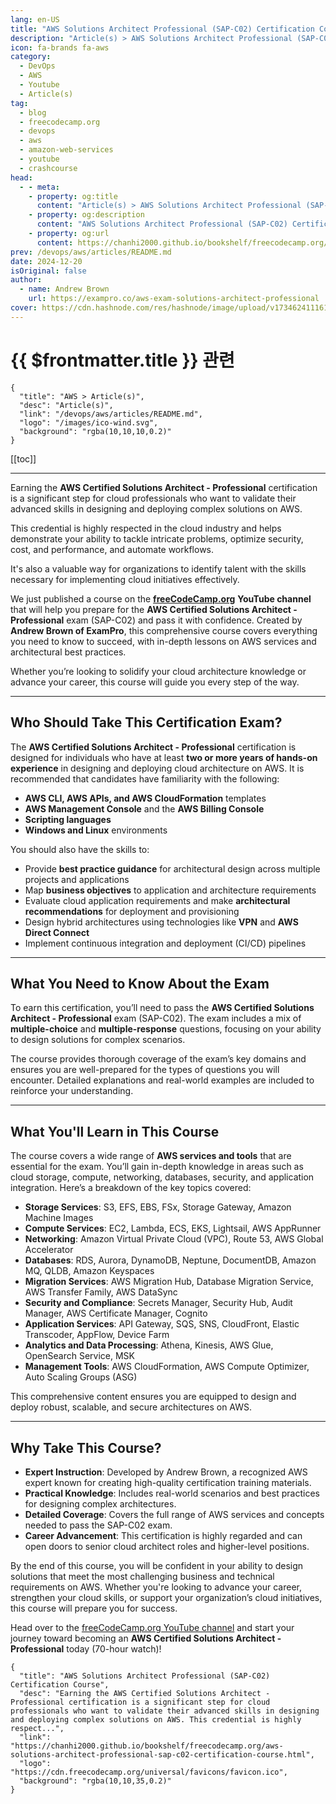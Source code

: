 ```yaml
---
lang: en-US
title: "AWS Solutions Architect Professional (SAP-C02) Certification Course"
description: "Article(s) > AWS Solutions Architect Professional (SAP-C02) Certification Course"
icon: fa-brands fa-aws
category:
  - DevOps
  - AWS
  - Youtube
  - Article(s)
tag:
  - blog
  - freecodecamp.org
  - devops
  - aws
  - amazon-web-services
  - youtube
  - crashcourse
head:
  - - meta:
    - property: og:title
      content: "Article(s) > AWS Solutions Architect Professional (SAP-C02) Certification Course"
    - property: og:description
      content: "AWS Solutions Architect Professional (SAP-C02) Certification Course"
    - property: og:url
      content: https://chanhi2000.github.io/bookshelf/freecodecamp.org/aws-solutions-architect-professional-sap-c02-certification-course.html
prev: /devops/aws/articles/README.md
date: 2024-12-20
isOriginal: false
author:
  - name: Andrew Brown
    url: https://exampro.co/aws-exam-solutions-architect-professional
cover: https://cdn.hashnode.com/res/hashnode/image/upload/v1734624111613/72a048e5-3ba2-4c95-b553-086c9110c5d3.png
---
```


# {{ $frontmatter.title }} 관련

```component VPCard
{
  "title": "AWS > Article(s)",
  "desc": "Article(s)",
  "link": "/devops/aws/articles/README.md",
  "logo": "/images/ico-wind.svg",
  "background": "rgba(10,10,10,0.2)"
}
```

[[toc]]

---

<SiteInfo
  name="AWS Solutions Architect Professional (SAP-C02) Certification Course"
  desc="Earning the AWS Certified Solutions Architect - Professional certification is a significant step for cloud professionals who want to validate their advanced skills in designing and deploying complex solutions on AWS. This credential is highly respect..."
  url="https://freecodecamp.org/news/aws-solutions-architect-professional-sap-c02-certification-course"
  logo="https://cdn.freecodecamp.org/universal/favicons/favicon.ico"
  preview="https://cdn.hashnode.com/res/hashnode/image/upload/v1734624111613/72a048e5-3ba2-4c95-b553-086c9110c5d3.png"/>

Earning the **AWS Certified Solutions Architect - Professional** certification is a significant step for cloud professionals who want to validate their advanced skills in designing and deploying complex solutions on AWS.

This credential is highly respected in the cloud industry and helps demonstrate your ability to tackle intricate problems, optimize security, cost, and performance, and automate workflows.

It's also a valuable way for organizations to identify talent with the skills necessary for implementing cloud initiatives effectively.

We just published a course on the [**<VPIcon icon="fa-brands fa-free-code-camp"/>freeCodeCamp.org**](http://freeCodeCamp.org) **YouTube channel** that will help you prepare for the **AWS Certified Solutions Architect - Professional** exam (SAP-C02) and pass it with confidence. Created by **Andrew Brown of ExamPro**, this comprehensive course covers everything you need to know to succeed, with in-depth lessons on AWS services and architectural best practices.

Whether you’re looking to solidify your cloud architecture knowledge or advance your career, this course will guide you every step of the way.

---

## Who Should Take This Certification Exam?

The **AWS Certified Solutions Architect - Professional** certification is designed for individuals who have at least **two or more years of hands-on experience** in designing and deploying cloud architecture on AWS. It is recommended that candidates have familiarity with the following:

- **AWS CLI, AWS APIs, and AWS CloudFormation** templates
- **AWS Management Console** and the **AWS Billing Console**
- **Scripting languages**
- **Windows and Linux** environments

You should also have the skills to:

- Provide **best practice guidance** for architectural design across multiple projects and applications
- Map **business objectives** to application and architecture requirements
- Evaluate cloud application requirements and make **architectural recommendations** for deployment and provisioning
- Design hybrid architectures using technologies like **VPN** and **AWS Direct Connect**
- Implement continuous integration and deployment (CI/CD) pipelines

---

## What You Need to Know About the Exam

To earn this certification, you’ll need to pass the **AWS Certified Solutions Architect - Professional** exam (SAP-C02). The exam includes a mix of **multiple-choice** and **multiple-response** questions, focusing on your ability to design solutions for complex scenarios.

The course provides thorough coverage of the exam’s key domains and ensures you are well-prepared for the types of questions you will encounter. Detailed explanations and real-world examples are included to reinforce your understanding.

---

## What You'll Learn in This Course

The course covers a wide range of **AWS services and tools** that are essential for the exam. You’ll gain in-depth knowledge in areas such as cloud storage, compute, networking, databases, security, and application integration. Here’s a breakdown of the key topics covered:

- **Storage Services**: S3, EFS, EBS, FSx, Storage Gateway, Amazon Machine Images
- **Compute Services**: EC2, Lambda, ECS, EKS, Lightsail, AWS AppRunner
- **Networking**: Amazon Virtual Private Cloud (VPC), Route 53, AWS Global Accelerator
- **Databases**: RDS, Aurora, DynamoDB, Neptune, DocumentDB, Amazon MQ, QLDB, Amazon Keyspaces
- **Migration Services**: AWS Migration Hub, Database Migration Service, AWS Transfer Family, AWS DataSync
- **Security and Compliance**: Secrets Manager, Security Hub, Audit Manager, AWS Certificate Manager, Cognito
- **Application Services**: API Gateway, SQS, SNS, CloudFront, Elastic Transcoder, AppFlow, Device Farm
- **Analytics and Data Processing**: Athena, Kinesis, AWS Glue, OpenSearch Service, MSK
- **Management Tools**: AWS CloudFormation, AWS Compute Optimizer, Auto Scaling Groups (ASG)

This comprehensive content ensures you are equipped to design and deploy robust, scalable, and secure architectures on AWS.

---

## Why Take This Course?

- **Expert Instruction**: Developed by Andrew Brown, a recognized AWS expert known for creating high-quality certification training materials.
- **Practical Knowledge**: Includes real-world scenarios and best practices for designing complex architectures.
- **Detailed Coverage**: Covers the full range of AWS services and concepts needed to pass the SAP-C02 exam.
- **Career Advancement**: This certification is highly regarded and can open doors to senior cloud architect roles and higher-level positions.

By the end of this course, you will be confident in your ability to design solutions that meet the most challenging business and technical requirements on AWS. Whether you're looking to advance your career, strengthen your cloud skills, or support your organization’s cloud initiatives, this course will prepare you for success.

Head over to the [<VPIcon icon="fa-brands fa-youtube"/>freeCodeCamp.org YouTube channel](https://youtu.be/hyEw7dQ9-JE) and start your journey toward becoming an **AWS Certified Solutions Architect - Professional** today (70-hour watch)!

<VidStack src="youtube/hyEw7dQ9-JE" />

<!-- TODO: add ARTICLE CARD -->
```component VPCard
{
  "title": "AWS Solutions Architect Professional (SAP-C02) Certification Course",
  "desc": "Earning the AWS Certified Solutions Architect - Professional certification is a significant step for cloud professionals who want to validate their advanced skills in designing and deploying complex solutions on AWS. This credential is highly respect...",
  "link": "https://chanhi2000.github.io/bookshelf/freecodecamp.org/aws-solutions-architect-professional-sap-c02-certification-course.html",
  "logo": "https://cdn.freecodecamp.org/universal/favicons/favicon.ico",
  "background": "rgba(10,10,35,0.2)"
}
```
